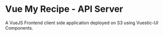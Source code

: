# Vue My Recipe - API Server
A VueJS Frontend client side application deployed on S3 using Vuestic-UI Components.